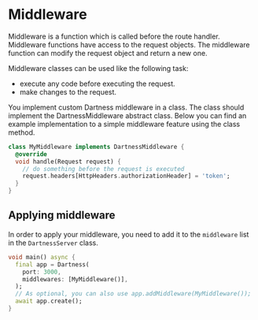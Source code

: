 # Middleware

Middleware is a function which is called before the route handler. Middleware functions have access to the request
objects. The middleware function can modify the request object and return a new one.

Middleware classes can be used like the following task:

- execute any code before executing the request.
- make changes to the request.

You implement custom Dartness middleware in a class. The class should implement the DartnessMiddleware abstract class.
Below you can find an example implementation to a simple middleware feature using the class method.

```dart
class MyMiddleware implements DartnessMiddleware {
  @override
  void handle(Request request) {
    // do something before the request is executed
    request.headers[HttpHeaders.authorizationHeader] = 'token';
  }
}
```

## Applying middleware

In order to apply your middleware, you need to add it to the `middleware` list in the `DartnessServer` class.

```dart
void main() async {
  final app = Dartness(
    port: 3000,
    middlewares: [MyMiddleware()],
  );
  // As optional, you can also use app.addMiddleware(MyMiddleware());
  await app.create();
}
```